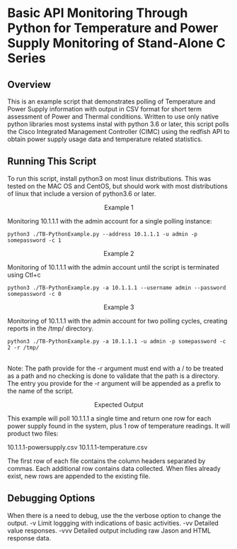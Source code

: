 # Basic API Monitoring Through Python for Temperature and Power Supply Monitoring of Stand-Alone C Series

## Overview
This is an example script that demonstrates polling of Temperature and Power Supply information with output in CSV format for short term assessment of Power and Thermal conditions. Written to use only native python libraries most systems instal with python 3.6 or later, this script polls the Cisco Integrated Management Controller (CIMC) using the redfish API to obtain power supply usage data and temperature related statistics. 

## Running This Script
To run this script, install python3 on most linux distributions. This was tested on the MAC OS and CentOS, but should work with most distributions of linux that include a version of python3.6 or later.

<p align="center">Example 1</p>
Monitoring 10.1.1.1 with the admin account for a single polling instance:

```
python3 ./TB-PythonExample.py --address 10.1.1.1 -u admin -p somepassword -c 1
```

<p align="center">Example 2</p>
Monitoring of 10.1.1.1 with the admin account until the script is terminated using Ctl+c

```
python3 ./TB-PythonExample.py -a 10.1.1.1 --username admin --password somepassword -c 0
```
<p align="center">Example 3</p>
Monitoring of 10.1.1.1 with the admin account for two polling cycles, creating reports in the /tmp/ directory.

```
python3 ./TB-PythonExample.py -a 10.1.1.1 -u admin -p somepassword -c 2 -r /tmp/
```
<br>
Note: The path provide for the -r argument must end with a / to be treated as a path and no checking is done to validate that the path is a directory. The entry you provide for the -r argument will be appended as a prefix to the name of the script. 

<p align="center">Expected Output</p>
This example will poll 10.1.1.1 a single time and return one row for each power supply found in the system, plus 1 row of temperature readings. It will product two files:

10.1.1.1-powersupply.csv
10.1.1.1-temperature.csv

The first row of each file contains the column headers separated by commas. Each additional row contains data collected. When files already exist, new rows are appended to the existing file. 

## Debugging Options
When there is a need to debug, use the the verbose option to change the output. 
    -v      Limit loggging with indications of basic activities. 
    -vv     Detailed value responses. 
    -vvv    Detailed output including raw Jason and HTML response data. 